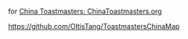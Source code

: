 for [China Toastmasters: ChinaToastmasters.org](http://chinatoastmasters.org/)

https://github.com/OItisTang/ToastmastersChinaMap
